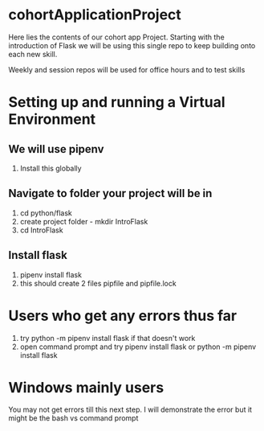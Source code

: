 # cohortApplicationProject

Here lies the contents of our cohort app Project.  Starting with the introduction of Flask we will be using this single repo to keep building onto each new skill.

Weekly and session repos will be used for office hours and to test skills




# Setting up and running a Virtual Environment

## We will use pipenv
1. Install this globally

## Navigate to folder your project will be in
1. cd python/flask
2. create project folder - mkdir IntroFlask
3. cd IntroFlask

## Install flask
1. pipenv install flask
2. this should create 2 files pipfile and pipfile.lock


# Users who get any errors thus far
1. try python -m pipenv install flask
if that doesn't work
2. open command prompt and try pipenv install flask or python -m pipenv install flask

# Windows mainly users
You may not get errors till this next step.  I will demonstrate the error but it might be the bash vs command prompt